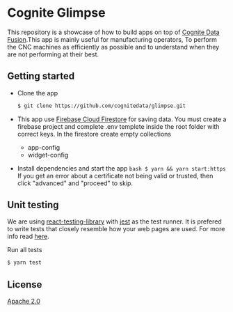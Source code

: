 # Cognite Glimpse

This repository is a showcase of how to build apps on top of [Cognite Data Fusion](https://cognite.com/cognite/cognite-data-fusion/developers/).This app is mainly useful for manufacturing operators, To perform the CNC machines as efficiently as possible and to understand when they are not performing at their best.

## Getting started

- Clone the app
  ```bash
  $ git clone https://github.com/cognitedata/glimpse.git
  ```
- This app use [Firebase Cloud Firestore](https://firebase.google.com/docs/firestore) for saving data. You must create a firebase project and complete .env templete inside the root folder with correct keys. In the firestore create empty collections

  - app-config
  - widget-config

- Install dependencies and start the app
  `bash $ yarn && yarn start:https`
  If you get an error about a certificate not being valid or trusted, then click "advanced" and "proceed" to skip.

## Unit testing

We are using [react-testing-library](https://testing-library.com/docs/react-testing-library/intro) with [jest](https://jestjs.io/) as the test runner. It is prefered to write tests that closely resemble how your web pages are used. For more info read [here](https://testing-library.com/docs/guiding-principles).

Run all tests

```bash
$ yarn test
```

## License

[Apache 2.0](https://www.apache.org/licenses/LICENSE-2.0)
